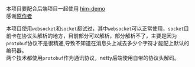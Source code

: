 本项目要配合后端项目一起使用 [him-demo](https://github.com/YeFei572/him-demo) <br>
感谢[原作者](https://github.com/lmxdawn) <br>


本项目使用`websocket`和`socket`都试过，其中`websocket`可以正常使用，`socket`目前卡在协议头解析的地方，目前部分可以解析，部分解析不了，主要是因为`protobuf`协议不是很精通,导致不知道在消息头上减去多少个字符才能配上默认的编码器。
<br>
两个技术都使用`protobuf`作为通讯协议，netty后端使用自带的协议头解码。

